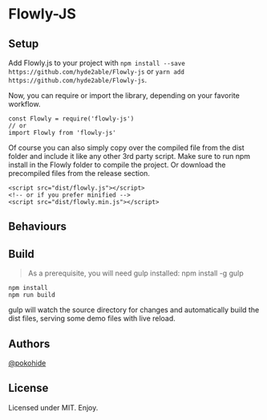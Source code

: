 # Flowly-JS

## Setup

Add Flowly.js to your project with `npm install --save https://github.com/hyde2able/Flowly-js` or `yarn add https://github.com/hyde2able/Flowly-js`.

Now, you can require or import the library, depending on your favorite workflow.

```
const Flowly = require('flowly-js')
// or
import Flowly from 'flowly-js'
```

Of course you can also simply copy over the compiled file from the dist folder and include it like any other 3rd party script.
Make sure to run npm install in the Flowly folder to compile the project.
Or download the precompiled files from the release section.

```
<script src="dist/flowly.js"></script>
<!-- or if you prefer minified -->
<script src="dist/flowly.min.js"></script>
```

## Behaviours



## Build

> As a prerequisite, you will need gulp installed: npm install -g gulp

```
npm install
npm run build
```

gulp will watch the source directory for changes and automatically build the dist files, serving some demo files with live reload.

## Authors

[@pokohide](https://github.com/hyde2able)

## License

Licensed under MIT. Enjoy.
